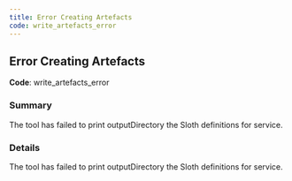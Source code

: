 ```yaml
---
title: Error Creating Artefacts
code: write_artefacts_error
---
```


## Error Creating Artefacts

**Code**: write_artefacts_error

### Summary

The tool has failed to print outputDirectory the Sloth definitions for service.

### Details

The tool has failed to print outputDirectory the Sloth definitions for service.

